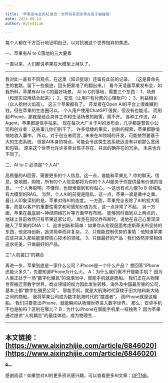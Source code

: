 ```yaml
---

title: '苹果发布会的AI悬念：世界将有很多草台班子被摧毁'
date: 2024-06-14
author: ByteAILab

---
```


每个人都在千方百计地证明自己，以对抗被这个世界抛弃的焦虑。

一、苹果有AI to C落地的三大要素

一直以来，人们都说苹果在大模型上掉队了。

---
  我对此一直有不同观点，在这里（知识星球）还留有此前的记录。
（这是算命先生的套路，留下一些痕迹，回头把蒙准了的翻出来。）
看今天凌晨苹果发布会，如我所料，苹果有AI to C的最好场景。  AI to C的落地，需要三个东西：
1、场景（和现实应用结合起来）；
2、变现（让用户有付费的心理账户）；
3、利益相关（众人拾材火焰高）。
这三个苹果都有了。  开发者在Open AI的平台上很难赚到钱，但在苹果的生态圈可以。  个人用户使用ChatGPT很爽，但没有也能活。  而用起iPhone，那就是结合具体工作和生活场景的刚需，离不开。  各种工作流，AI Agent，苹果都是信手拈来。
现在每次大厂关于AI的发布会，几乎都是警告小公司和创业者：这些事儿你们别干了。
许多低矮的果实，创新的探索，苹果都静悄悄地收入囊中。
所以，对于创业者而言，未来在AI领域的开发，可能依然要基于大的生态系统。
但是AI本身的特点，可能会令这类生态系统远没有以前那么宽阔和包容。
原来这个世界允许许多草台班子存在，并且的确存在的冗余。
未来也许不同了。

二、AI to C 必须是“个人AI”

高质量的AI回答，需要更多的个人信息。这一点，谁能和苹果比？  你的聊天，信息，查地图，购物，所有的个人信息都将为你的个人AI服务于你提供最有价值的信息。  一个人再聪明，不懂你，也很难做到和你贴心。～这也有点儿像To B 领域私有大模型的RAG。  当然，个人AI的前提是隐私，这一点，苹果一直是重中之重。  最让人印象深刻的是，苹果对待AI的态度。
一方面，苹果完全去除了AI的宏大叙事，而是以客户的重要性需求和可感知价值为先，这一点非常了不起。
另一方面，苹果在最底层～神经网络芯片等方面早有布局。  能够同时做到以上两点的，地球上目前依然只有苹果这家公司。
库克在回忆乔布斯时，说他在自己心里深深融入了苹果的DNA：
1、追求创新和简单：如果你从宏观层面考虑斯蒂夫所坚持的东西，他坚持创新，追求简单而非复杂。
2、只做能控制优势的事情：他知道苹果应该只进入那些能掌控核心技术的领域。
3、只做最好的产品：我们依然非常相信追求完美，只做最好的产品。

三“人机接口”的耦合

再进一步，苹果到底是一家什么公司？iPhone是一个什么产品？
想回答“iPhone还能火多久”，先要知道iPhone为什么火。
A：为什么我们离不开智能手机？
因为人类正处于一场“数字化殖民”的浪潮当中，智能手机就是商船。
我们正在从物理世界搬迁至数字世界，商业领域的权力因此发生转移，海外及中国最厉害的公司，基本上都“数字化殖民公司”。
智能手机，就是大航海时代穿梭于旧大陆和新大陆之间的商船。
我将苹果公司成为数字航海时代的“摆渡者”。  而iPhone就是这艘船。  我们只要拿出iPhone，就能瞬间从物理世界进入数字世界。
那么，安卓手机不也是船吗？区别在哪儿？
B：为什么iPhone在智能手机里一枝独秀？
因为苹果通过提供“人机耦合”的最佳体验，成为物理生...

---

本文链接：[https://www.aixinzhijie.com/article/6846020](https://www.aixinzhijie.com/article/6846020)。
---
感谢阅读！如果您对AI的更多资讯感兴趣，可以查看更多AI文章：[GPTNB](https://gptnb.com)。
